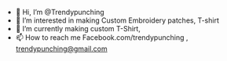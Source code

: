 - 👋 Hi, I’m @Trendypunching
- 👀 I’m interested in making Custom Embroidery patches, T-shirt
- 🌱 I’m currently making custom T-Shirt,
- 📫 How to reach me Facebook.com/trendypunching , trendypunching@gmail.com

<!---
Trendypunching/Trendypunching is a ✨ special ✨ repository because its `README.md` (this file) appears on your GitHub profile.
You can click the Preview link to take a look at your changes.
--->
